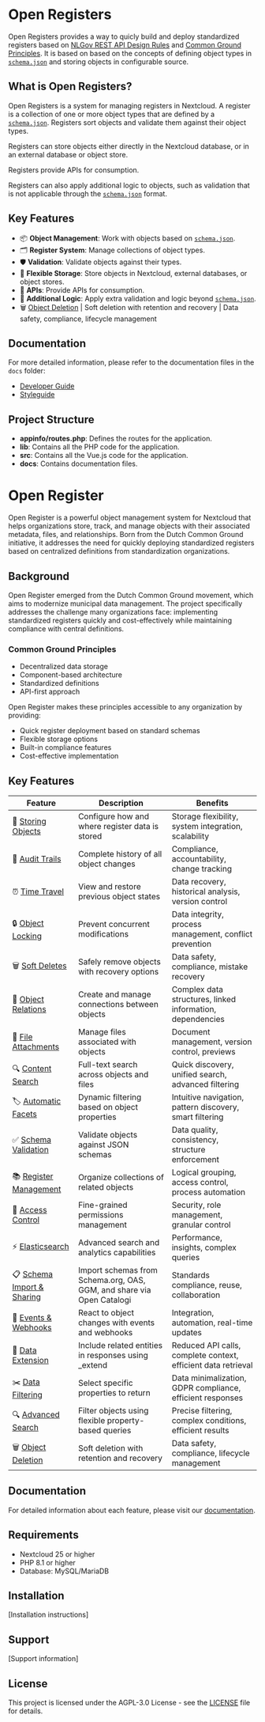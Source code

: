 # Open Registers

Open Registers provides a way to quicly build and deploy standardized registers based on [NLGov REST API Design Rules](https://logius-standaarden.github.io/API-Design-Rules/) and [Common Ground Principles](https://common-ground.nl/common-ground-principes/). It is based on based on the concepts of defining object types in [`schema.json`](https://json-schema.org/) and storing objects in configurable source.

## What is Open Registers?

Open Registers is a system for managing registers in Nextcloud. A register is a collection of one or more object types that are defined by a [`schema.json`](https://json-schema.org/). Registers sort objects and validate them against their object types.

Registers can store objects either directly in the Nextcloud database, or in an external database or object store.

Registers provide APIs for consumption.

Registers can also apply additional logic to objects, such as validation that is not applicable through the [`schema.json`](https://json-schema.org/) format.

## Key Features

- 📦 **Object Management**: Work with objects based on [`schema.json`](https://json-schema.org/).
- 🗂️ **Register System**: Manage collections of object types.
- 🛡️ **Validation**: Validate objects against their types.
- 💾 **Flexible Storage**: Store objects in Nextcloud, external databases, or object stores.
- 🔄 **APIs**: Provide APIs for consumption.
- 🧩 **Additional Logic**: Apply extra validation and logic beyond [`schema.json`](https://json-schema.org/).
- 🗑️ [Object Deletion](docs/object-deletion.md) | Soft deletion with retention and recovery | Data safety, compliance, lifecycle management

## Documentation

For more detailed information, please refer to the documentation files in the `docs` folder:

- [Developer Guide](docs/developers.md)
- [Styleguide](docs/styleguide.md)

## Project Structure

- **appinfo/routes.php**: Defines the routes for the application.
- **lib**: Contains all the PHP code for the application.
- **src**: Contains all the Vue.js code for the application.
- **docs**: Contains documentation files.

# Open Register

Open Register is a powerful object management system for Nextcloud that helps organizations store, track, and manage objects with their associated metadata, files, and relationships. Born from the Dutch Common Ground initiative, it addresses the need for quickly deploying standardized registers based on centralized definitions from standardization organizations.

## Background

Open Register emerged from the Dutch Common Ground movement, which aims to modernize municipal data management. The project specifically addresses the challenge many organizations face: implementing standardized registers quickly and cost-effectively while maintaining compliance with central definitions.

### Common Ground Principles
- Decentralized data storage
- Component-based architecture
- Standardized definitions
- API-first approach

Open Register makes these principles accessible to any organization by providing:
- Quick register deployment based on standard schemas
- Flexible storage options
- Built-in compliance features
- Cost-effective implementation

## Key Features

| Feature | Description | Benefits |
|---------|-------------|-----------|
| 💾 [Storing Objects](docs/storing-objects.md) | Configure how and where register data is stored | Storage flexibility, system integration, scalability |
| 📝 [Audit Trails](docs/audit-trails.md) | Complete history of all object changes | Compliance, accountability, change tracking |
| ⏰ [Time Travel](docs/time-travel.md) | View and restore previous object states | Data recovery, historical analysis, version control |
| 🔒 [Object Locking](docs/object-locking.md) | Prevent concurrent modifications | Data integrity, process management, conflict prevention |
| 🗑️ [Soft Deletes](docs/soft-deletes.md) | Safely remove objects with recovery options | Data safety, compliance, mistake recovery |
| 🔗 [Object Relations](docs/object-relations.md) | Create and manage connections between objects | Complex data structures, linked information, dependencies |
| 📎 [File Attachments](docs/file-attachments.md) | Manage files associated with objects | Document management, version control, previews |
| 🔍 [Content Search](docs/content-search.md) | Full-text search across objects and files | Quick discovery, unified search, advanced filtering |
| 🏷️ [Automatic Facets](docs/automatic-facets.md) | Dynamic filtering based on object properties | Intuitive navigation, pattern discovery, smart filtering |
| ✅ [Schema Validation](docs/schema-validation.md) | Validate objects against JSON schemas | Data quality, consistency, structure enforcement |
| 📚 [Register Management](docs/register-management.md) | Organize collections of related objects | Logical grouping, access control, process automation |
| 🔐 [Access Control](docs/access-control.md) | Fine-grained permissions management | Security, role management, granular control |
| ⚡ [Elasticsearch](docs/elasticsearch.md) | Advanced search and analytics capabilities | Performance, insights, complex queries |
| 📋 [Schema Import & Sharing](docs/schema-import.md) | Import schemas from Schema.org, OAS, GGM, and share via Open Catalogi | Standards compliance, reuse, collaboration |
| 🔔 [Events & Webhooks](docs/events.md) | React to object changes with events and webhooks | Integration, automation, real-time updates |
| 🔄 [Data Extension](docs/data-extension.md) | Include related entities in responses using _extend | Reduced API calls, complete context, efficient data retrieval |
| ✂️ [Data Filtering](docs/data-filtering.md) | Select specific properties to return | Data minimalization, GDPR compliance, efficient responses |
| 🔍 [Advanced Search](docs/advanced-search.md) | Filter objects using flexible property-based queries | Precise filtering, complex conditions, efficient results |
| 🗑️ [Object Deletion](docs/object-deletion.md) | Soft deletion with retention and recovery | Data safety, compliance, lifecycle management |

## Documentation

For detailed information about each feature, please visit our [documentation](docs/).

## Requirements

- Nextcloud 25 or higher
- PHP 8.1 or higher
- Database: MySQL/MariaDB

## Installation

[Installation instructions]

## Support

[Support information]

## License

This project is licensed under the AGPL-3.0 License - see the [LICENSE](LICENSE) file for details.
